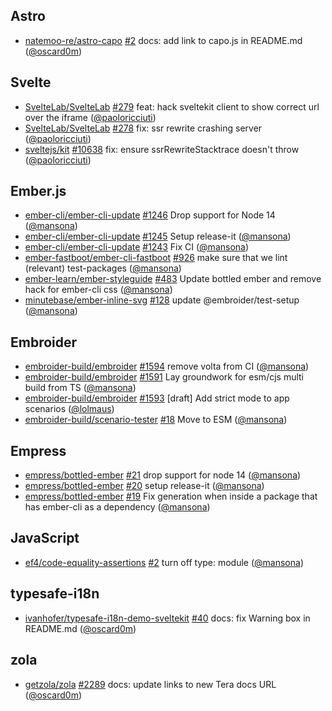 ## Astro

- [natemoo-re/astro-capo] [#2](https://github.com/natemoo-re/astro-capo/pull/2)
  docs: add link to capo.js in README.md ([@oscard0m])

## Svelte

- [SvelteLab/SvelteLab] [#279](https://github.com/SvelteLab/SvelteLab/pull/279)
  feat: hack sveltekit client to show correct url over the iframe
  ([@paoloricciuti])
- [SvelteLab/SvelteLab] [#278](https://github.com/SvelteLab/SvelteLab/pull/278)
  fix: ssr rewrite crashing server ([@paoloricciuti])
- [sveltejs/kit] [#10638](https://github.com/sveltejs/kit/pull/10638) fix:
  ensure ssrRewriteStacktrace doesn't throw ([@paoloricciuti])

## Ember.js

- [ember-cli/ember-cli-update]
  [#1246](https://github.com/ember-cli/ember-cli-update/pull/1246) Drop support
  for Node 14 ([@mansona])
- [ember-cli/ember-cli-update]
  [#1245](https://github.com/ember-cli/ember-cli-update/pull/1245) Setup
  release-it ([@mansona])
- [ember-cli/ember-cli-update]
  [#1243](https://github.com/ember-cli/ember-cli-update/pull/1243) Fix CI
  ([@mansona])
- [ember-fastboot/ember-cli-fastboot]
  [#926](https://github.com/ember-fastboot/ember-cli-fastboot/pull/926) make
  sure that we lint (relevant) test-packages ([@mansona])
- [ember-learn/ember-styleguide]
  [#483](https://github.com/ember-learn/ember-styleguide/pull/483) Update
  bottled ember and remove hack for ember-cli css ([@mansona])
- [minutebase/ember-inline-svg]
  [#128](https://github.com/minutebase/ember-inline-svg/pull/128) update
  @embroider/test-setup ([@mansona])

## Embroider

- [embroider-build/embroider]
  [#1594](https://github.com/embroider-build/embroider/pull/1594) remove volta
  from CI ([@mansona])
- [embroider-build/embroider]
  [#1591](https://github.com/embroider-build/embroider/pull/1591) Lay groundwork
  for esm/cjs multi build from TS ([@mansona])
- [embroider-build/embroider]
  [#1593](https://github.com/embroider-build/embroider/pull/1593) [draft] Add
  strict mode to app scenarios ([@lolmaus])
- [embroider-build/scenario-tester]
  [#18](https://github.com/embroider-build/scenario-tester/pull/18) Move to ESM
  ([@mansona])

## Empress

- [empress/bottled-ember]
  [#21](https://github.com/empress/bottled-ember/pull/21) drop support for node
  14 ([@mansona])
- [empress/bottled-ember]
  [#20](https://github.com/empress/bottled-ember/pull/20) setup release-it
  ([@mansona])
- [empress/bottled-ember]
  [#19](https://github.com/empress/bottled-ember/pull/19) Fix generation when
  inside a package that has ember-cli as a dependency ([@mansona])

## JavaScript

- [ef4/code-equality-assertions]
  [#2](https://github.com/ef4/code-equality-assertions/pull/2) turn off type:
  module ([@mansona])

## typesafe-i18n

- [ivanhofer/typesafe-i18n-demo-sveltekit]
  [#40](https://github.com/ivanhofer/typesafe-i18n-demo-sveltekit/pull/40) docs:
  fix Warning box in README.md ([@oscard0m])

## zola

- [getzola/zola] [#2289](https://github.com/getzola/zola/pull/2289) docs: update
  links to new Tera docs URL ([@oscard0m])

[@lolmaus]: https://github.com/lolmaus
[@mansona]: https://github.com/mansona
[@oscard0m]: https://github.com/oscard0m
[@paoloricciuti]: https://github.com/paoloricciuti
[sveltelab/sveltelab]: https://github.com/SvelteLab/SvelteLab
[ef4/code-equality-assertions]: https://github.com/ef4/code-equality-assertions
[ember-cli/ember-cli-update]: https://github.com/ember-cli/ember-cli-update
[ember-fastboot/ember-cli-fastboot]:
  https://github.com/ember-fastboot/ember-cli-fastboot
[ember-learn/ember-styleguide]: https://github.com/ember-learn/ember-styleguide
[embroider-build/embroider]: https://github.com/embroider-build/embroider
[embroider-build/scenario-tester]:
  https://github.com/embroider-build/scenario-tester
[empress/bottled-ember]: https://github.com/empress/bottled-ember
[getzola/zola]: https://github.com/getzola/zola
[ivanhofer/typesafe-i18n-demo-sveltekit]:
  https://github.com/ivanhofer/typesafe-i18n-demo-sveltekit
[minutebase/ember-inline-svg]: https://github.com/minutebase/ember-inline-svg
[natemoo-re/astro-capo]: https://github.com/natemoo-re/astro-capo
[sveltejs/kit]: https://github.com/sveltejs/kit
